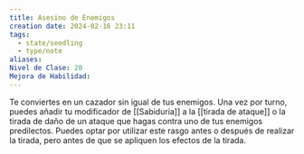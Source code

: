```yaml
---
title: Asesino de Enemigos
creation date: 2024-02-16 23:11
tags:
  - state/seedling
  - type/note
aliases: 
Nivel de Clase: 20
Mejora de Habilidad:
---
```

Te conviertes en un cazador sin igual de tus enemigos. Una vez por turno, puedes añadir tu
modificador de [[Sabiduría]] a la [[tirada de ataque]] o la tirada de daño de un ataque que hagas contra
uno de tus enemigos predilectos.
Puedes optar por utilizar este rasgo antes o después de realizar la tirada, pero antes de que se
apliquen los efectos de la tirada.





